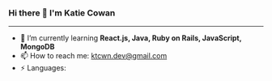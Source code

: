 ### Hi there 👋 I'm Katie Cowan
---

- 🌱 I’m currently learning **React.js, Java, Ruby on Rails, JavaScript, MongoDB**
- 📫 How to reach me: ktcwn.dev@gmail.com
- ⚡ Languages:

